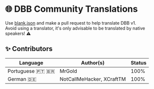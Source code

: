 # 🌐 DBB Community Translations
Use [blank.json](blank.json) and make a pull request to help translate DBB v1.<br>
Avoid using a translator, it's only advisable to be translated by native speakers! ⚠️

## ✨ Contributors
| Language        | Author(s)                 | Status |
| --------------- | ------------------------- | ------ |
| Portuguese 🇵🇹 🇧🇷 | MrGold                   | 100%   |
| German 🇩🇪       | NotCallMeHacker, XCraftTM | 100%   |
